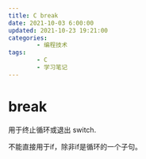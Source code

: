 ```yaml
---
title: C break
date: 2021-10-03 6:00:00
updated: 2021-10-23 19:21:00
categories:
        - 编程技术
tags:
        - C
        - 学习笔记
---
```

# break

用于终止循环或退出 switch.

不能直接用于if，除非if是循环的一个子句。